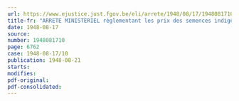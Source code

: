 ```yaml
---
url: https://www.ejustice.just.fgov.be/eli/arrete/1948/08/17/1948081710/justel
title-fr: "ARRETE MINISTERIEL règlementant les prix des semences indigènes de froment et plaçant sous le régime du prix normal les autres semences indigènes de céréales"
date: 1948-08-17
source:
number: 1948081710
page: 6762
case: 1948-08-17/10
publication: 1948-08-21
starts:
modifies:
pdf-original:
pdf-consolidated:
---
```


